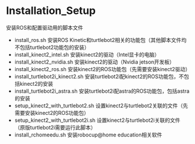 # Installation_Setup
安装ROS和配置驱动用的脚本文件
* install_ros.sh 安装ROS Kinetic和turtlebot2相关的功能包（其他脚本文件均不包括turtlebot2功能包的安装）
* install_kinect2_intel.sh 安装kinect2的驱动（Intel显卡的电脑）
* install_kinect2_nvidia.sh 安装kinect2的驱动（Nvidia jetson开发板）
* install_kinect2_ros.sh 安装kinect2的ROS功能包（先需要安装kinect2驱动）
* install_turtlebot2i_kinect2.sh 安装turtlebot2i配kinect2的ROS功能包，不包括kinect2的安装
* install_turtlebot2i_astra.sh 安装turtlebot2i配astra的ROS功能包，包括astra的安装
* setup_kinect2_with_turtlebot2.sh 设置kinect2与turtlebot2关联的文件（先需要安装kinect2的ROS功能包）
* setup_kinect2_with_turtlebot2i.sh 设置kinect2与turtlebot2i关联的文件（原版turtlebot2i需要运行此脚本）
* install_rchomeedu.sh 安装robocup@home education相关软件
